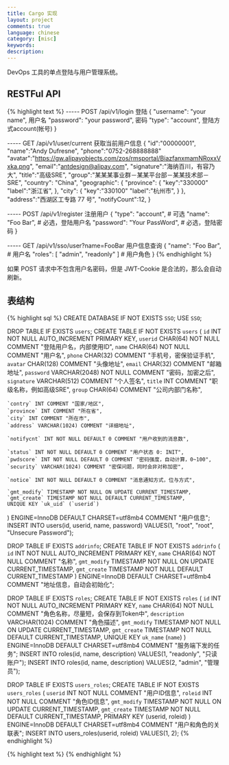 ```yaml
---
title: Cargo 实现
layout: project
comments: true
language: chinese
category: [misc]
keywords:
description:
---
```


DevOps 工具的单点登陆与用户管理系统。

## RESTFul API

{% highlight text %}
----- POST /api/v1/login  登陆
{
	"username": "your name",      用户名
	"password": "your password",  密码
	"type": "account",            登陆方式account(帐号)
}

----- GET  /api/v1/user/current  获取当前用户信息
{
	"id":"00000001",
	"name":"Andy Dufresne",
	"phone":"0752-268888888"
	"avatar":"https://gw.alipayobjects.com/zos/rmsportal/BiazfanxmamNRoxxVxka.png",
	"email":"antdesign@alipay.com",
	"signature":"海纳百川，有容乃大",
	"title":"高级SRE",
	"group":"某某某事业群－某某平台部－某某技术部－SRE",
	"country": "China",
	"geographic": {
		"province": {
			"key":"330000"
			"label":"浙江省",
		},
		"city":  {
			"key":"330100"
			"label":"杭州市",
		}
	},
	"address":"西湖区工专路 77 号",
	"notifyCount":12,
}

----- POST /api/v1/register  注册用户
{
	"type": "account",                 # 可选
	"name": "Foo Bar",                 # 必选，登陆用户名
	"password": "Your PassWord",       # 必选，登陆密码
}

----- GET  /api/v1/sso/user?name=FooBar 用户信息查询
{
	"name": "Foo Bar",                 # 用户名
	"roles": [ "admin", "readonly" ]   # 用户角色
}
{% endhighlight %}

如果 POST 请求中不包含用户名密码，但是 JWT-Cookie 是合法的，那么会自动刷新。



## 表结构

{% highlight sql %}
CREATE DATABASE IF NOT EXISTS `SSO`;
USE `SSO`;

DROP TABLE IF EXISTS `users`;
CREATE TABLE IF NOT EXISTS `users` (
	`id` INT NOT NULL AUTO_INCREMENT PRIMARY KEY,
	`userid` CHAR(64) NOT NULL COMMENT "登陆用户名，内部使用ID",
	`name` CHAR(64) NOT NULL COMMENT "用户名",
	`phone` CHAR(32) COMMENT "手机号，密保验证手机",
	`avatar` CHAR(128) COMMENT "头像地址",
	`email` CHAR(32) COMMENT "邮箱地址",
	`password` VARCHAR(2048) NOT NULL COMMENT "密码，加密之后",
	`signature` VARCHAR(512) COMMENT "个人签名",
	`title` INT COMMENT "职级名称，例如高级SRE",
	`group` CHAR(64) COMMENT "公司内部门名称",

	`contry` INT COMMENT "国家/地区",
	`province` INT COMMENT "所在省",
	`city` INT COMMENT "所在市",
	`address` VARCHAR(1024) COMMENT "详细地址",

	`notifycnt` INT NOT NULL DEFAULT 0 COMMENT "用户收到的消息数",

	`status` INT NOT NULL DEFAULT 0 COMMENT "用户状态 0: INIT",
	`pwdscore` INT NOT NULL DEFAULT 0 COMMENT "密码强度，自动计算，0~100",
	`security` VARCHAR(1024) COMMENT "密保问题，同时会非对称加密",

	`notice` INT NOT NULL DEFAULT 0 COMMENT "消息通知方式，位与方式",

	`gmt_modify` TIMESTAMP NOT NULL ON UPDATE CURRENT_TIMESTAMP,
	`gmt_create` TIMESTAMP NOT NULL DEFAULT CURRENT_TIMESTAMP,
	UNIQUE KEY `uk_uid` (`userid`)
) ENGINE=InnoDB DEFAULT CHARSET=utf8mb4 COMMENT "用户信息";
INSERT INTO users(id, userid, name, password) VALUES(1, "root", "root", "Unsecure Password");

DROP TABLE IF EXISTS `addrinfo`;
CREATE TABLE IF NOT EXISTS `addrinfo` (
	`id` INT NOT NULL AUTO_INCREMENT PRIMARY KEY,
	`name` CHAR(64) NOT NULL COMMENT "名称",
	`gmt_modify` TIMESTAMP NOT NULL ON UPDATE CURRENT_TIMESTAMP,
	`gmt_create` TIMESTAMP NOT NULL DEFAULT CURRENT_TIMESTAMP
) ENGINE=InnoDB DEFAULT CHARSET=utf8mb4 COMMENT "地址信息，自动会初始化";

DROP TABLE IF EXISTS `roles`;
CREATE TABLE IF NOT EXISTS `roles` (
	`id` INT NOT NULL AUTO_INCREMENT PRIMARY KEY,
	`name` CHAR(64) NOT NULL COMMENT "角色名称，尽量短，会保存到Token中",
	`description` VARCHAR(1024) COMMENT "角色描述",
	`gmt_modify` TIMESTAMP NOT NULL ON UPDATE CURRENT_TIMESTAMP,
	`gmt_create` TIMESTAMP NOT NULL DEFAULT CURRENT_TIMESTAMP,
	UNIQUE KEY `uk_name` (`name`)
) ENGINE=InnoDB DEFAULT CHARSET=utf8mb4 COMMENT "服务端下发的任务";
INSERT INTO roles(id, name, description) VALUES(1, "readonly", "只读账户");
INSERT INTO roles(id, name, description) VALUES(2, "admin", "管理员");

DROP TABLE IF EXISTS `users_roles`;
CREATE TABLE IF NOT EXISTS `users_roles` (
	`userid` INT NOT NULL COMMENT "用户ID信息",
	`roleid` INT NOT NULL COMMENT "角色ID信息",
	`gmt_modify` TIMESTAMP NOT NULL ON UPDATE CURRENT_TIMESTAMP,
	`gmt_create` TIMESTAMP NOT NULL DEFAULT CURRENT_TIMESTAMP,
	PRIMARY KEY (userid, roleid)
) ENGINE=InnoDB DEFAULT CHARSET=utf8mb4 COMMENT "用户和角色的关联表";
INSERT INTO users_roles(userid, roleid) VALUES(1, 2);
{% endhighlight %}

<!--
中国行政区划信息
https://github.com/mumuy/data_location
https://github.com/modood/Administrative-divisions-of-China

echo统一错误处理
https://zhuanlan.zhihu.com/p/26300634
-->

{% highlight text %}
{% endhighlight %}
